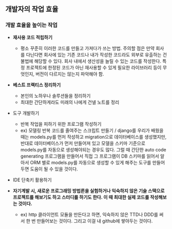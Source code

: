 ## 개발자의 작업 효율

### 개발 효율을 높이는 작업 
- **재사용 코드 적립하기**
  - 평소 꾸준히 이러한 코드를 만들고 가져다가 쓰는 방법. 주의할 점은 만약 회사를 다닌다면 회사에 있는 기존 코드나 내가 작성한 코드라도 외부로 유출하는 건 불법에 해당할 수 있다. 회사 내에서 생산성을
    늘릴 수 있는 코드를 작성한다. 특정 프로젝트에 한정된 코드가 아닌 재사용할 수 있게 필요한 라이브러리 등이 무엇인지, 버전이 다르지는 않는지 파악해야 함.
- **베스트 프랙티스 정리하기**
  - 본인의 노하우나 솔루션들을 정리하기
  - 최대한 간단하게라도 미래의 나에게 건넬 노트를 정리
- 도구 개발하기
  - 반복 작업을 피하기 위한 프로그램 작성하기
  - ex) 모델링 반복 코드를 줄여주는 스크립트 만들기 / django를 우리가 배웠을 때는 models.py를 먼저 작성하고 migration으로 데이터베이스를 생성했지만, 반대로 데이터베이스가 먼저 만들어져 있고 
    모델을 스키마 기준으로 models.py를 자동으로 생성해야되는 경우도 많다. 그럴 때 간단한 auto code generating 프로그램을 만들어서 직접 그 프로그램이 DB 스키마를 읽어서 알아서 ORM 별로 
    models.py를 자동으로 생성할 수 있게 해주는 도구를 만들어두면 도움이 될 수 있을 것이다. 
- IDE 단축키 활용하기

- **자기계발 시, 새로운 프로그래밍 방법론을 실험하거나 익숙하지 않은 기술 스택으로 프로젝트를 해보기도 하고 스터디를 하기도 한다. 이 때 최대한 실제 코드를 작성해보는 것이다.** 
  - ex) http 클라이언트 모듈을 만든다고 하면, 익숙하지 않은 TTD나 DDD를 써서 한 번 만들어보는 것이다. 그리고 이걸 내 github에 쌓아두는 것이다. 

